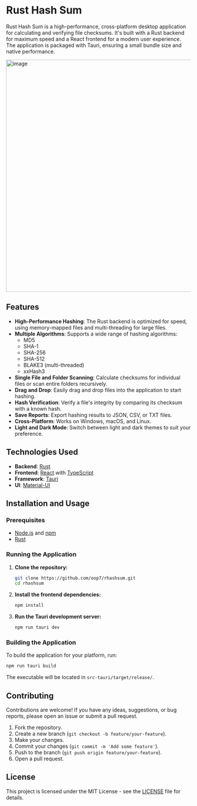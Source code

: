 # Rust Hash Sum

Rust Hash Sum is a high-performance, cross-platform desktop application for calculating and verifying file checksums. It's built with a Rust backend for maximum speed and a React frontend for a modern user experience. The application is packaged with Tauri, ensuring a small bundle size and native performance.

<img width="802" height="632" alt="image" src="https://github.com/user-attachments/assets/1655b4b1-4028-4284-ba00-3106ce48453e" />

## Features

- **High-Performance Hashing**: The Rust backend is optimized for speed, using memory-mapped files and multi-threading for large files.
- **Multiple Algorithms**: Supports a wide range of hashing algorithms:
  - MD5
  - SHA-1
  - SHA-256
  - SHA-512
  - BLAKE3 (multi-threaded)
  - xxHash3
- **Single File and Folder Scanning**: Calculate checksums for individual files or scan entire folders recursively.
- **Drag and Drop**: Easily drag and drop files into the application to start hashing.
- **Hash Verification**: Verify a file's integrity by comparing its checksum with a known hash.
- **Save Reports**: Export hashing results to JSON, CSV, or TXT files.
- **Cross-Platform**: Works on Windows, macOS, and Linux.
- **Light and Dark Mode**: Switch between light and dark themes to suit your preference.

## Technologies Used

- **Backend**: [Rust](https://www.rust-lang.org/)
- **Frontend**: [React](https://reactjs.org/) with [TypeScript](https://www.typescriptlang.org/)
- **Framework**: [Tauri](https://tauri.app/)
- **UI**: [Material-UI](https://mui.com/)

## Installation and Usage

### Prerequisites

- [Node.js](https://nodejs.org/) and [npm](https://www.npmjs.com/)
- [Rust](https://www.rust-lang.org/tools/install)

### Running the Application

1.  **Clone the repository:**
    ```bash
    git clone https://github.com/oop7/rhashsum.git
    cd rhashsum
    ```

2.  **Install the frontend dependencies:**
    ```bash
    npm install
    ```

3.  **Run the Tauri development server:**
    ```bash
    npm run tauri dev
    ```

### Building the Application

To build the application for your platform, run:

```bash
npm run tauri build
```

The executable will be located in `src-tauri/target/release/`.

## Contributing

Contributions are welcome! If you have any ideas, suggestions, or bug reports, please open an issue or submit a pull request.

1.  Fork the repository.
2.  Create a new branch (`git checkout -b feature/your-feature`).
3.  Make your changes.
4.  Commit your changes (`git commit -m 'Add some feature'`).
5.  Push to the branch (`git push origin feature/your-feature`).
6.  Open a pull request.

## License

This project is licensed under the MIT License - see the [LICENSE](LICENSE) file for details.
